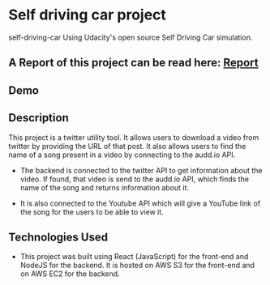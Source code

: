 # Self driving car project
 self-driving-car Using Udacity's open source Self Driving Car simulation. 
## A Report of this project can be read here: [Report](https://drive.google.com/file/d/19vaZZIv00hmTZfFFHB_dLwIcJd8Jahnz/view?usp=sharing)


## Demo




## Description

This project is a twitter utility tool. It allows users to download a video from twitter by providing the URL of that post.
It also allows users to find the name of a song present in a video by connecting to the audd.io API.

* The backend is connected to the twitter API to get information about the video. If found, that video is send to the audd.io API, which finds the name of the song and returns information about it.

* It is also connected to the Youtube API which will give a YouTube link of the song for the users to be able to view it.

## Technologies Used
* This project was built using React (JavaScript) for the front-end and NodeJS for the backend. It is hosted on AWS S3 for the front-end and on AWS EC2 for the backend.
